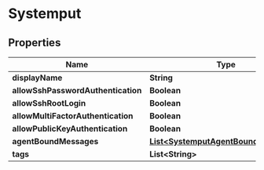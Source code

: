 
# Systemput

## Properties
Name | Type | Description | Notes
------------ | ------------- | ------------- | -------------
**displayName** | **String** |  |  [optional]
**allowSshPasswordAuthentication** | **Boolean** |  |  [optional]
**allowSshRootLogin** | **Boolean** |  |  [optional]
**allowMultiFactorAuthentication** | **Boolean** |  |  [optional]
**allowPublicKeyAuthentication** | **Boolean** |  |  [optional]
**agentBoundMessages** | [**List&lt;SystemputAgentBoundMessages&gt;**](SystemputAgentBoundMessages.md) |  |  [optional]
**tags** | **List&lt;String&gt;** |  |  [optional]



